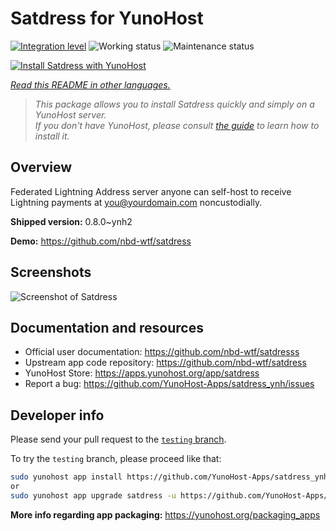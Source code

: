<!--
N.B.: This README was automatically generated by <https://github.com/YunoHost/apps/tree/master/tools/readme_generator>
It shall NOT be edited by hand.
-->

# Satdress for YunoHost

[![Integration level](https://dash.yunohost.org/integration/satdress.svg)](https://ci-apps.yunohost.org/ci/apps/satdress/) ![Working status](https://ci-apps.yunohost.org/ci/badges/satdress.status.svg) ![Maintenance status](https://ci-apps.yunohost.org/ci/badges/satdress.maintain.svg)

[![Install Satdress with YunoHost](https://install-app.yunohost.org/install-with-yunohost.svg)](https://install-app.yunohost.org/?app=satdress)

*[Read this README in other languages.](./ALL_README.md)*

> *This package allows you to install Satdress quickly and simply on a YunoHost server.*  
> *If you don't have YunoHost, please consult [the guide](https://yunohost.org/install) to learn how to install it.*

## Overview

Federated Lightning Address server anyone can self-host to receive Lightning payments at you@yourdomain.com noncustodially.


**Shipped version:** 0.8.0~ynh2

**Demo:** <https://github.com/nbd-wtf/satdress>

## Screenshots

![Screenshot of Satdress](./doc/screenshots/example.jpg)

## Documentation and resources

- Official user documentation: <https://github.com/nbd-wtf/satdresss>
- Upstream app code repository: <https://github.com/nbd-wtf/satdress>
- YunoHost Store: <https://apps.yunohost.org/app/satdress>
- Report a bug: <https://github.com/YunoHost-Apps/satdress_ynh/issues>

## Developer info

Please send your pull request to the [`testing` branch](https://github.com/YunoHost-Apps/satdress_ynh/tree/testing).

To try the `testing` branch, please proceed like that:

```bash
sudo yunohost app install https://github.com/YunoHost-Apps/satdress_ynh/tree/testing --debug
or
sudo yunohost app upgrade satdress -u https://github.com/YunoHost-Apps/satdress_ynh/tree/testing --debug
```

**More info regarding app packaging:** <https://yunohost.org/packaging_apps>
